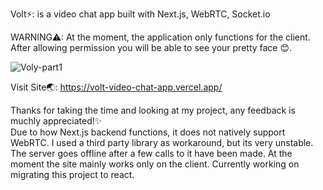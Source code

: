 Volt⚡: is a video chat app built with Next.js, WebRTC, Socket.io

WARNING⚠: At the moment, the application only functions for the client.</br>
After allowing permission you will be able to see your pretty face 😊.


![Voly-part1](https://user-images.githubusercontent.com/68613251/167022756-13fce82e-3649-435e-bef5-faeed67e9036.gif)

Visit Site🌏: https://volt-video-chat-app.vercel.app/ </br>


Thanks for taking the time and looking at my project, any feedback is muchly appreciated!✨ </br>
Due to how Next.js backend functions, it does not natively support WebRTC. I used a third party library as workaround, but its very unstable. The server goes offline after a few calls to it have been made. At the moment the site mainly works only on the client. Currently working on migrating this project to react.


